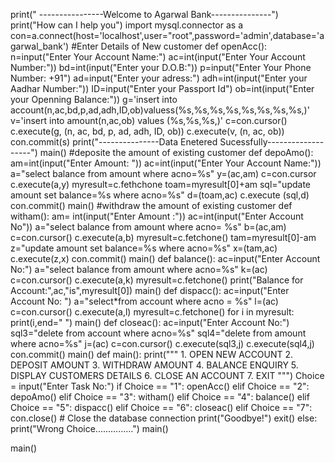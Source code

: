 print(" ----------------Welcome to Agarwal Bank---------------")
print("How can I help you")
import mysql.connector as a
con=a.connect(host='localhost',user="root",password='admin',database='agarwal_bank')
#Enter Details of New customer
def openAcc():
        n=input("Enter Your Account Name:")
        ac=int(input("Enter Your Account Number:"))
        bd=int(input("Enter your D.O.B:"))
        p=input("Enter Your Phone Number: +91")
        ad=input("Enter your adress:")
        adh=int(input("Enter your Aadhar Number:"))
        ID=input("Enter your Passport Id")
        ob=int(input("Enter your Openning Balance:"))
        g='insert into account(n,ac,bd,p,ad,adh,ID,ob)valuess(%s,%s,%s,%s,%s,%s,%s,%s,)'
        v='insert into amount(n,ac,ob) values (%s,%s,%s,)'
        c=con.cursor()
        c.execute(g, (n, ac, bd, p, ad, adh, ID, ob))
        c.execute(v, (n, ac, ob))
        con.commit(s)
        print("---------------Data Enetered Sucessfully-------------------")
        main()
#deposite the amount of existing customer
def depoAmo():
        am=int(input("Enter Amount: "))
        ac=int(input("Enter Your Account Name:"))
        a="select balance from amount where acno=%s"
        y=(ac,am)
        c=con.cursor
        c.execute(a,y)
        myresult=c.fethchone
        toam=myresult[0]+am
        sql="update amount set balance=%s where acno=%s"
        d=(toam,ac)
        c.execute (sql,d)
        con.commit()
        main()
#withdraw the amount of existing customer
def witham():
        am= int(input("Enter Amount :"))
        ac=int(input("Enter Account No"))
        a="select balance from amount where acno= %s"
        b=(ac,am)
        c=con.cursor()
        c.execute(a,b)
        myresult=c.fetchone()
        tam=myresult[0]-am
        z="update amount set balance=%s where acno=%s"
        x=(tam,ac)
        c.execute(z,x)
        con.commit()
        main()
def balance():
        ac=input("Enter Account No:")
        a="select balance from amount where acno=%s"
        k=(ac)
        c=con.cursor()
        c.execute(a,k)
        myresult=c.fetchone()
        print("Balance for Account:",ac,"is",myresult[0])
        main()
def dispacc():
        ac=input("Enter Account No: ")
        a="select*from account where acno = %s"
        l=(ac)
        c=con.cursor()
        c.execute(a,l)
        myresult=c.fetchone()
        for i in myresult:
                print(i,end=" ")
        main()
def closeac():
        ac=input("Enter Account No:")
        sql3="delete from account where acno=%s"
        sql4="delete from amount where acno=%s"
        j=(ac)
        c=con.cursor()
        c.execute(sql3,j)
        c.execute(sql4,j)
        con.commit()
        main()
def main():
    print("""
    1. OPEN NEW ACCOUNT
    2. DEPOSIT AMOUNT
    3. WITHDRAW AMOUNT
    4. BALANCE ENQUIRY
    5. DISPLAY CUSTOMERS DETAILS
    6. CLOSE AN ACCOUNT
    7. EXIT
    """)
    Choice = input("Enter Task No:")
    if Choice == "1":
        openAcc()
    elif Choice == "2":
        depoAmo()
    elif Choice == "3":
        witham()
    elif Choice == "4":
        balance()
    elif Choice == "5":
        dispacc()
    elif Choice == "6":
        closeac()
    elif Choice == "7":
        con.close()  # Close the database connection
        print("Goodbye!")
        exit()
    else:
        print("Wrong Choice...............")
        main()

main()

        
        
